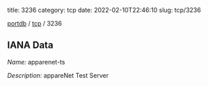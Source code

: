 title: 3236
category: tcp
date: 2022-02-10T22:46:10
slug: tcp/3236

[portdb](/) / [tcp](/category/tcp.html) / 3236


## IANA Data

_Name:_ apparenet-ts

_Description:_ appareNet Test Server

